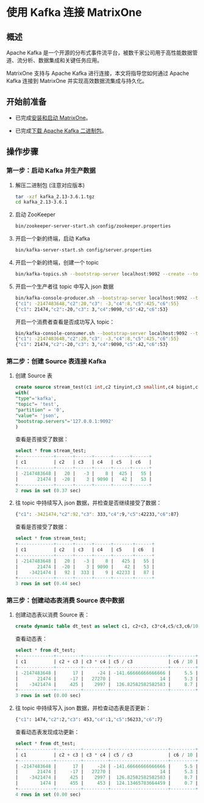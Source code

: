 # 使用 Kafka 连接 MatrixOne

## 概述

Apache Kafka 是一个开源的分布式事件流平台，被数千家公司用于高性能数据管道、流分析、数据集成和关键任务应用。

MatrixOne 支持与 Apache Kafka 进行连接，本文将指导您如何通过 Apache Kafka 连接到 MatrixOne 并实现高效数据流集成与持久化。

## 开始前准备

- 已完成[安装和启动 MatrixOne](../../../Get-Started/install-standalone-matrixone.md)。

- 已完成[下载 Apache Kafka 二进制包](https://downloads.apache.org/kafka/3.6.1/kafka_2.13-3.6.1.tgz)。

## 操作步骤

### 第一步：启动 Kafka 并生产数据

1. 解压二进制包 (注意对应版本)

    ```bash
    tar -xzf kafka_2.13-3.6.1.tgz
    cd kafka_2.13-3.6.1
    ```

2. 启动 ZooKeeper

    ```bash
    bin/zookeeper-server-start.sh config/zookeeper.properties
    ```

3. 开启一个新的终端，启动 Kafka

    ```bash
    bin/kafka-server-start.sh config/server.properties
    ```

4. 开启一个新的终端，创建一个 topic

    ```bash
    bin/kafka-topics.sh --bootstrap-server localhost:9092 --create --topic test
    ```

5. 开启一个生产者往 topic 中写入 json 数据

    ```bash
    bin/kafka-console-producer.sh --bootstrap-server localhost:9092 --topic test
    {"c1": -2147483648,"c2":20,"c3": -3,"c4":8,"c5":425,"c6":55}
    {"c1": 21474,"c2":-20,"c3": 3,"c4":9090,"c5":42,"c6":53}
    ```

    开启一个消费者查看是否成功写入 topic：

    ```bash
    bin/kafka-console-consumer.sh --bootstrap-server localhost:9092 --topic test
    {"c1": -2147483648,"c2":20,"c3": -3,"c4":8,"c5":425,"c6":55}
    {"c1": 21474,"c2":-20,"c3": 3,"c4":9090,"c5":42,"c6":53}
    ```

### 第二步：创建 Source 表连接 Kafka

1. 创建 Source 表

    ```sql
    create source stream_test(c1 int,c2 tinyint,c3 smallint,c4 bigint,c5 int unsigned ,c6 tinyint unsigned)
    with(
    "type"='kafka',
    "topic"= 'test',
    "partition" = '0',
    "value"= 'json',
    "bootstrap.servers"='127.0.0.1:9092'   
    )    
    ```

    查看是否接受了数据：

    ```sql
    select * from stream_test;
    +-------------+------+------+------+------+------+
    | c1          | c2   | c3   | c4   | c5   | c6   |
    +-------------+------+------+------+------+------+
    | -2147483648 |   20 |   -3 |    8 |  425 |   55 |
    |       21474 |  -20 |    3 | 9090 |   42 |   53 |
    +-------------+------+------+------+------+------+
    2 rows in set (0.37 sec)    
    ```

2. 往 topic 中持续写入 json 数据，并检查是否继续接受了数据：

    ```bash
    {"c1": -3421474,"c2":92,"c3": 333,"c4":9,"c5":42233,"c6":87}
    ```

    查看是否接受了数据：

    ```sql
    select * from stream_test;
    +-------------+------+------+------+-------+------+
    | c1          | c2   | c3   | c4   | c5    | c6   |
    +-------------+------+------+------+-------+------+
    | -2147483648 |   20 |   -3 |    8 |   425 |   55 |
    |       21474 |  -20 |    3 | 9090 |    42 |   53 |
    |    -3421474 |   92 |  333 |    9 | 42233 |   87 |
    +-------------+------+------+------+-------+------+
    3 rows in set (0.44 sec)
    ```

### 第三步：创建动态表消费 Source 表中数据

1. 创建动态表以消费 Source 表：

    ```sql
    create dynamic table dt_test as select c1, c2+c3, c3*c4,c5/c3,c6/10 from stream_test;
    ```

    查看动态表：

    ```sql
    select * from dt_test;
    +-------------+---------+---------+---------------------+---------+
    | c1          | c2 + c3 | c3 * c4 | c5 / c3             | c6 / 10 |
    +-------------+---------+---------+---------------------+---------+
    | -2147483648 |      17 |     -24 | -141.66666666666666 |     5.5 |
    |       21474 |     -17 |   27270 |                  14 |     5.3 |
    |    -3421474 |     425 |    2997 |  126.82582582582583 |     8.7 |
    +-------------+---------+---------+---------------------+---------+
    3 rows in set (0.00 sec)
    ```

2. 往 topic 中持续写入 json 数据，并检查动态表是否更新：

    ```bash
    {"c1": 1474,"c2":2,"c3": 453,"c4":1,"c5":56233,"c6":7}
    ```

    查看动态表发现成功更新：

    ```sql
    select * from dt_test;
    +-------------+---------+---------+---------------------+---------+
    | c1          | c2 + c3 | c3 * c4 | c5 / c3             | c6 / 10 |
    +-------------+---------+---------+---------------------+---------+
    | -2147483648 |      17 |     -24 | -141.66666666666666 |     5.5 |
    |       21474 |     -17 |   27270 |                  14 |     5.3 |
    |    -3421474 |     425 |    2997 |  126.82582582582583 |     8.7 |
    |        1474 |     455 |     453 |  124.13465783664459 |     0.7 |
    +-------------+---------+---------+---------------------+---------+
    4 rows in set (0.00 sec)
    ```
